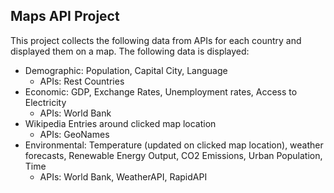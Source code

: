 ## Maps API Project

This project collects the following data from APIs for each country and displayed them on a map. The following data is displayed:
- Demographic: Population, Capital City, Language
    - APIs: Rest Countries 
- Economic: GDP, Exchange Rates, Unemployment rates, Access to Electricity
    - APIs: World Bank
- Wikipedia Entries around clicked map location
    - APIs: GeoNames
- Environmental: Temperature (updated on clicked map location), weather forecasts, Renewable Energy Output, CO2 Emissions, Urban Population, Time
    - APIs: World Bank, WeatherAPI, RapidAPI 